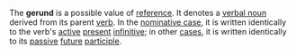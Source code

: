 The **gerund** is a possible value of [reference](actum.md). It denotes a [verbal noun](nomen.md) derived from its parent [verb](actus.md). In the [nominative case](nominativus.md), it is written identically to the verb's [active](activa.md) [present](praesens.md) [infinitive](infinitivus.md); in other [cases](casus.md), it is written identically to its [passive](passiva.md) [future](futurum.md) [participle](participium.md).
